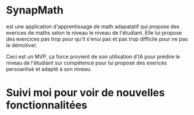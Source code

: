 # SynapMath

est une application d'apprentissage de math adapatatif qui propose des exerices de maths selon le niveau le niveau de l'étudiant. Elle lui propose des exercices pas trop pour qu'il s'enui pas et pas trop difficile pour ne pas le démotiver.

Ceci est un MVP, ça force provient de son utilisation d'IA pour prédire le niveau de l'étudiant sur compétence pour lui proposé des exerices persoanlisé et adapté à son niveau.

# Suivi moi pour voir de nouvelles fonctionnalitées
